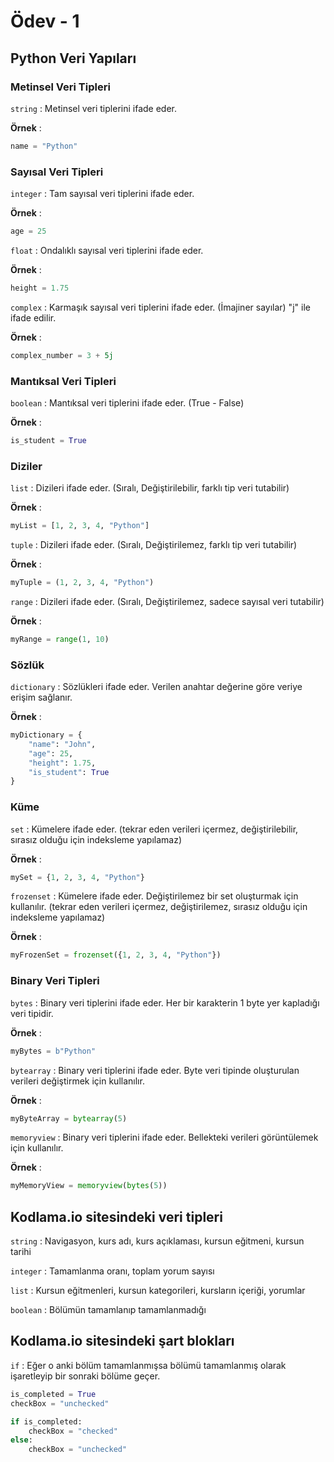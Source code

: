 # Ödev - 1

## Python Veri Yapıları

### Metinsel Veri Tipleri

`string` : Metinsel veri tiplerini ifade eder.

**Örnek** :

```python
name = "Python"
```

### Sayısal Veri Tipleri

`integer` : Tam sayısal veri tiplerini ifade eder.

**Örnek** :

```python
age = 25
```

`float` : Ondalıklı sayısal veri tiplerini ifade eder.

**Örnek** :

```python
height = 1.75
```

`complex` : Karmaşık sayısal veri tiplerini ifade eder. (İmajiner sayılar) "j" ile ifade edilir.

**Örnek** :

```python
complex_number = 3 + 5j
```

### Mantıksal Veri Tipleri

`boolean` : Mantıksal veri tiplerini ifade eder. (True - False)

**Örnek** :

```python
is_student = True
```

### Diziler

`list` : Dizileri ifade eder. (Sıralı, Değiştirilebilir, farklı tip veri tutabilir)

**Örnek** :

```python
myList = [1, 2, 3, 4, "Python"]
```

`tuple` : Dizileri ifade eder. (Sıralı, Değiştirilemez, farklı tip veri tutabilir)

**Örnek** :

```python
myTuple = (1, 2, 3, 4, "Python")
```

`range` : Dizileri ifade eder. (Sıralı, Değiştirilemez, sadece sayısal veri tutabilir)

**Örnek** :

```python
myRange = range(1, 10)
```

### Sözlük

`dictionary` : Sözlükleri ifade eder. Verilen anahtar değerine göre veriye erişim sağlanır.

**Örnek** :

```python
myDictionary = {
    "name": "John",
    "age": 25,
    "height": 1.75,
    "is_student": True
}
```

### Küme

`set` : Kümelere ifade eder. (tekrar eden verileri içermez, değiştirilebilir, sırasız olduğu için indeksleme yapılamaz)

**Örnek** :

```python
mySet = {1, 2, 3, 4, "Python"}
```

`frozenset` : Kümelere ifade eder. Değiştirilemez bir set oluşturmak için kullanılır. (tekrar eden verileri içermez,
değiştirilemez, sırasız olduğu için indeksleme yapılamaz)

**Örnek** :

```python
myFrozenSet = frozenset({1, 2, 3, 4, "Python"})
```

### Binary Veri Tipleri

`bytes` : Binary veri tiplerini ifade eder. Her bir karakterin 1 byte yer kapladığı veri tipidir.

**Örnek** :

```python
myBytes = b"Python"
```

`bytearray` : Binary veri tiplerini ifade eder. Byte veri tipinde oluşturulan verileri değiştirmek için kullanılır.

**Örnek** :

```python
myByteArray = bytearray(5)
```

`memoryview` : Binary veri tiplerini ifade eder. Bellekteki verileri görüntülemek için kullanılır.

**Örnek** :

```python
myMemoryView = memoryview(bytes(5))
```

## Kodlama.io sitesindeki veri tipleri

`string` : Navigasyon, kurs adı, kurs açıklaması, kursun eğitmeni, kursun tarihi

`integer` : Tamamlanma oranı, toplam yorum sayısı

`list` : Kursun eğitmenleri, kursun kategorileri, kursların içeriği, yorumlar

`boolean` : Bölümün tamamlanıp tamamlanmadığı

## Kodlama.io sitesindeki şart blokları

`if` : Eğer o anki bölüm tamamlanmışsa bölümü tamamlanmış olarak işaretleyip bir sonraki bölüme geçer.

```python
is_completed = True
checkBox = "unchecked"

if is_completed:
    checkBox = "checked"
else:
    checkBox = "unchecked"
```